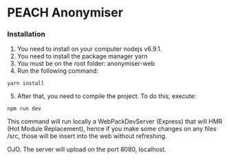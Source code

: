 # PEACH Anonymiser

### Installation
1. You need to install on your computer nodejs v6.9.1.
2. You need to install the package manager yarn
3. You must be on the root folder: anonymiser-web
4. Run the following command:
```
yarn install
```
5. After that, you need to compile the project. To do this, execute:
```
npm run dev
```
This command will run locally a WebPackDevServer (Express) that will HMR (Hot Module Replacement), hence if you make some changes on any files /src, those will be insert into the web without refreshing.

OJO. The server will upload on the port 8080, localhost.
